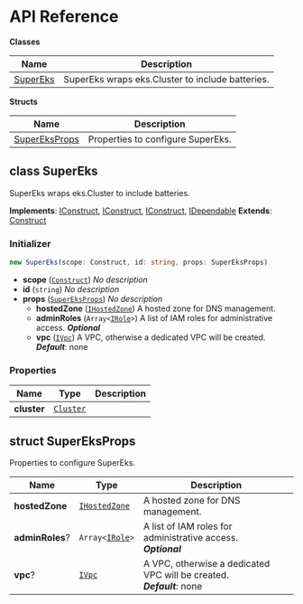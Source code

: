 # API Reference

**Classes**

Name|Description
----|-----------
[SuperEks](#superluminar-io-super-eks-supereks)|SuperEks wraps eks.Cluster to include batteries.


**Structs**

Name|Description
----|-----------
[SuperEksProps](#superluminar-io-super-eks-supereksprops)|Properties to configure SuperEks.



## class SuperEks  <a id="superluminar-io-super-eks-supereks"></a>

SuperEks wraps eks.Cluster to include batteries.

__Implements__: [IConstruct](#constructs-iconstruct), [IConstruct](#aws-cdk-core-iconstruct), [IConstruct](#constructs-iconstruct), [IDependable](#aws-cdk-core-idependable)
__Extends__: [Construct](#aws-cdk-core-construct)

### Initializer




```ts
new SuperEks(scope: Construct, id: string, props: SuperEksProps)
```

* **scope** (<code>[Construct](#aws-cdk-core-construct)</code>)  *No description*
* **id** (<code>string</code>)  *No description*
* **props** (<code>[SuperEksProps](#superluminar-io-super-eks-supereksprops)</code>)  *No description*
  * **hostedZone** (<code>[IHostedZone](#aws-cdk-aws-route53-ihostedzone)</code>)  A hosted zone for DNS management. 
  * **adminRoles** (<code>Array<[IRole](#aws-cdk-aws-iam-irole)></code>)  A list of IAM roles for administrative access. __*Optional*__
  * **vpc** (<code>[IVpc](#aws-cdk-aws-ec2-ivpc)</code>)  A VPC, otherwise a dedicated VPC will be created. __*Default*__: none



### Properties


Name | Type | Description 
-----|------|-------------
**cluster** | <code>[Cluster](#aws-cdk-aws-eks-cluster)</code> | <span></span>



## struct SuperEksProps  <a id="superluminar-io-super-eks-supereksprops"></a>


Properties to configure SuperEks.



Name | Type | Description 
-----|------|-------------
**hostedZone** | <code>[IHostedZone](#aws-cdk-aws-route53-ihostedzone)</code> | A hosted zone for DNS management.
**adminRoles**? | <code>Array<[IRole](#aws-cdk-aws-iam-irole)></code> | A list of IAM roles for administrative access.<br/>__*Optional*__
**vpc**? | <code>[IVpc](#aws-cdk-aws-ec2-ivpc)</code> | A VPC, otherwise a dedicated VPC will be created.<br/>__*Default*__: none



